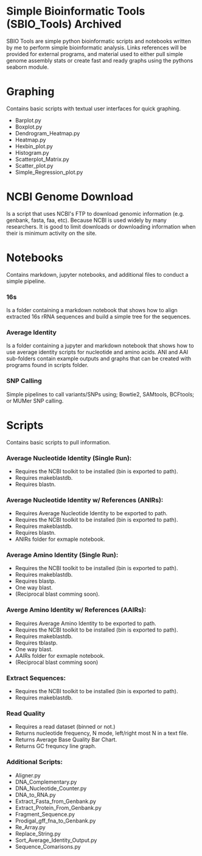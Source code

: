 # Simple Bioinformatic Tools (SBIO_Tools) Archived
SBIO Tools are simple python bioinformatic scripts and notebooks written by me to perform simple bioinformatic analysis. Links references will be provided for external programs, and material used to either pull simple genome assembly stats or create fast and ready graphs using the pythons seaborn module.

# Graphing
Contains basic scripts with textual user interfaces for quick graphing.
* Barplot.py
* Boxplot.py
* Dendrogram_Heatmap.py
* Heatmap.py
* Hexbin_plot.py
* Histogram.py
* Scatterplot_Matrix.py
* Scatter_plot.py
* Simple_Regression_plot.py

# NCBI Genome Download
Is a script that uses NCBI's FTP to download genomic information (e.g. genbank, fasta, faa, etc). Because NCBI is used widely by many
researchers. It is good to limit downloads or downloading information when their is minimum activity on the site. 

# Notebooks
Contains markdown, jupyter notebooks, and additional files to conduct a simple pipeline.

### 16s
Is a folder containing a markdown notebook that shows how to align extracted 16s rRNA sequences and build a simple tree for the sequences.

### Average Identity
Is a folder containing a jupyter and markdown notebook that shows how to use average identity scripts for nucleotide and amino acids. ANI and AAI sub-folders contain example outputs and graphs that can be created with programs found in scripts folder.

### SNP Calling
Simple pipelines to call variants/SNPs using; Bowtie2, SAMtools, BCFtools; or MUMer SNP calling. 

# Scripts
Contains basic scripts to pull information.

### Average Nucleotide Identity (Single Run):
* Requires the NCBI toolkit to be installed (bin is exported to path).
* Requires makeblastdb.
* Requires blastn.
### Average Nucleotide Identity w/ References (ANIRs):
* Requires Average Nucleotide Identity to be exported to path.
* Requires the NCBI toolkit to be installed (bin is exported to path).
* Requires makeblastdb.
* Requires blastn.
* ANIRs folder for exmaple notebook.
### Average Amino Identity (Single Run):
* Requires the NCBI toolkit to be installed (bin is exported to path).
* Requires makeblastdb.
* Requires blastp.
* One way blast. 
* (Reciprocal blast comming soon).
### Averge Amino Identity w/ References (AAIRs):
* Requires Average Amino Identity to be exported to path.
* Requires the NCBI toolkit to be installed (bin is exported to path).
* Requires makeblastdb.
* Requires tblastp.
* One way blast.
* AAIRs folder for exmaple notebook.
* (Reciprocal blast comming soon)
### Extract Sequences:
* Requires the NCBI toolkit to be installed (bin is exported to path).
* Requires makeblastdb.
### Read Quality
* Requires a read dataset (binned or not.)
* Returns nucleotide frequency, N mode, left/right most N in a text file.
* Returns Average Base Quality Bar Chart.
* Returns GC frequncy line graph.

### Additional Scripts:
* Aligner.py
* DNA_Complementary.py
* DNA_Nucleotide_Counter.py
* DNA_to_RNA.py
* Extract_Fasta_from_Genbank.py
* Extract_Protein_From_Genbank.py
* Fragment_Sequence.py
* Prodigal_gff_fna_to_Genbank.py
* Re_Array.py
* Replace_String.py
* Sort_Average_Identity_Output.py
* Sequence_Comarisons.py
